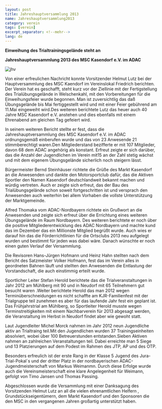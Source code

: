 ```yaml
---
layout: post
title: Jahreshauptversammlung 2013
name: Jahreshauptversammlung2013
category: verein
tags: [verein]
excerpt_separator: <!--mehr-->
lang: de
---
```


**Einweihung des Trialtrainingsgelände steht an**

<!--mehr-->

**Jahreshauptversammlung 2013 des MSC Kasendorf e.V. im ADAC**

![jhv](https://lh3.googleusercontent.com/-Sh32WaW47nE/UStW0MX377I/AAAAAAAADNs/bY3yt_vbAVg/w568-h577-p-o-k/CIMG3622.JPG)

Von einer erfreulichen Nachricht konnte Vorsitzender Helmut Lutz bei der Hauptversammlung des MSC Kaendorf im Vereinslokal Friedrich berichten. Der Verein hat es geschafft, steht kurz vor der Ziellinie mit der Fertigstellung des Trialübungsgelände in Welschenkahl, mit den Vorbereitungen für die Einweihungsfeier wurde begonnen. Man ist zuversichtlig das daß Übungsgelände bis Mai fertiggestellt wird und mit einer Feier gebührend am 11.Mai eingeweiht wird.Des weiteren berichtete Lutz das heuer auch 40 Jahre MSC Kasendorf e.V. anstehen und dies ebenfalls mit einem Ehrenabend am gleichen Tag gefeiert wird.

In seinem weiteren Bericht stellte er fest, dass die Jahreshauptversammlung des MSC Kasendorf e.V. im ADAC ordnungsgemäß einberufen wurde und das von 23 Anwesende 21 stimmberechtigt waren.Den Mitgliederstand bezifferte er  mit 107 Mitglieder, davon 68 dem ADAC angehörig als konstant. Erfreut zeigte er sich darüber, das die Anzahl der Jugendlichen im Verein mit15 an der Zahl stetig wächst und mit dem eigenem Übungsgelände sicherlich noch steigern lässt.

Bürgermeister Bernd Steinhäuser richtete die Grüße des Markt Kasendorf an die Anwesenden und dankte den Motorsportclub dafür, das die Aktiven Sportler den Namen Kasendorf deutschlandweit bekannt machen und würdig vertreten. Auch er zeigte sich erfreut, das der Bau des Trialübungsgelände schon soweit fortgeschritten ist und versprach den Anwesenden auch weiterhin bei allem Vorhaben die vollste Unterstützung der Marktgemeinde.

Alfred Thomaka vom ADAC-Nordbayern richtete ein Grußwort an die Anwesenden und zeigte sich erfreut über die Errichtung eines weiteren Übungsgelände im Raum Nordbayern.  Des weiteren berichtete er noch über die positive Mitgliederentwicklung des ADAC Nordbayern und machte kund das im Dezember das ein Millionste Mitglied begrüßt wurde. Auch wies er darauf hin das die Förderrichtlinien für die Ortsclubs 2013 neu aufgelegt wurden und bestimmt für jeden was dabei wäre.  Danach wünschte er noch einen guten Verlauf der Versammlung.

Die Revisoren Hans-Jürgen Hofmann und Heinz Hahn stellten nach dem Bericht des Satzmeister Volker Hofmann, fest das im Verein alles in geordneten Bahnen läuft und stellten den Anwesenden die Entlastung der Vorstandschaft, die auch einstimmig erteilt wurde.

Sportlicher Leiter Stefan Herold berichtete  das die Trialveranstaltungen in Jahr 2012 am Mühlberg mit 90 und in Neudorf mit 65 Teilnehmern gut besucht waren .Weiter berichtete Herold das man 2012 wegen Terminüberschneidungen  es nicht schaffte am KJR-Familienfest mit der Trialgruppe teil zunehmen es aber für das laufende Jahr fest ein geplant ist. Das Frühjahrstrial am Mühlberg, so Sportleiter Herold musste wegen Terminstreitigkeiten mit einem Nachbarverein für 2013 abgesagt werden, die Veranstaltung im Herbst in Neudorf findet aber wie gewoht statt.

Laut Jugendleiter Michel Morck nahmen im Jahr 2012 neun Jugendliche aktiv an Trialtraing teil.Mit den Jugendlichen wurden 37 Trainingseinheiten absolviert, wobei über 100 Betreuerstunden entstanden.Sieben Aktiven nahmen an zahlreichen Veranstaltungen teil. Dabei erreichte man 5 Siege und 13 Platzierungen auf dem Podest im Rahmen des JTP, AP und des OTP.

Besonders erfreulich ist der erste Rang in der Klasse 5 Jugend des Jura-Trial-Pokal´s und der dritter Platz in der nordbayerischen ADAC- Jugendmeisterschaft  von Markus Weimanmn. Durch diese Erfolge wurde auch die Vereinsmeisterschaft eine klare Angelegenheit für Weimann, gefolgt von Timo Jansen und Thomas Passing.

Abgeschlossen wurde die Versammlung mit einer Danksagung des Vorsitzenden Helmut Lutz an all die vielen ehrenamtlichen Helfern , Grundstückseigentümern, dem Markt Kasendorf und den Sponsoren die den MSC in den vergangenen Jahren großartig unterstützt haben.
